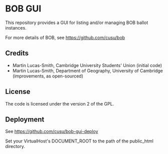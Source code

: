 # BOB GUI

This repository provides a GUI for listing and/or managing BOB ballot instances.

For more details of BOB, see
https://github.com/cusu/bob


## Credits

* Martin Lucas-Smith, Cambridge University Students' Union (initial code)
* Martin Lucas-Smith, Department of Geography, University of Cambridge (improvements, as open-sourced)


## License

The code is licensed under the version 2 of the GPL.


## Deployment

See https://github.com/cusu/bob-gui-deploy

Set your VirtualHost's DOCUMENT_ROOT to the path of the public_html directory.
